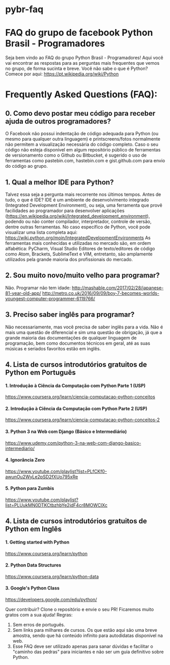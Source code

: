 # pybr-faq
# FAQ do grupo de facebook Python Brasil - Programadores

Seja bem vindo ao FAQ do grupo Python Brasil - Programadores!
Aqui você vai encontrar as respostas para as perguntas mais frequentes que vemos no grupo, de forma sucinta e breve. Você não sabe o que é Python? Comece por aqui: https://pt.wikipedia.org/wiki/Python


# Frequently Asked Questions (FAQ):


## 0. Como devo postar meu código para receber ajuda de outros programadores?
O Facebook não possui indentação de código adequada para Python (ou mesmo para qualquer outra linguagem) e printscreens/fotos normalmente não permitem a visualização necessária do código completo. Caso o seu código não esteja disponível em algum repositório público de ferramentas de versionamento como o Github ou Bitbucket, é sugerido o uso de ferramentas como pastebin.com, hastebin.com e gist.github.com para envio do código ao grupo.  


## 1. Qual a melhor IDE para Python?
Talvez essa seja a pergunta mais recorrente nos últimos tempos. Antes de tudo, o que é IDE? IDE é um ambiente de desenvolvimento integrado (Integrated Development Environment), ou seja, uma ferramenta que provê facilidades ao programador para desenvolver aplicações (https://en.wikipedia.org/wiki/Integrated_development_environment), podendo ou não conter compilador, interpretador, controle de versão, dentre outras ferramentas.
No caso específico de Python, você pode visualizar uma lista completa aqui: https://wiki.python.org/moin/IntegratedDevelopmentEnvironments
As ferramentas mais conhecidas e utilizadas no mercado são, em ordem alfabética: PyCharm, Visual Studio 
Editores de texto/editores de código como Atom, Brackets, SublimeText e VIM, entretanto, são amplamente utilizados pela grande maioria dos profissionais do mercado. 


## 2. Sou muito novo/muito velho para programar?
Não. Programar não tem idade:
http://mashable.com/2017/02/28/japanese-81-year-old-app/
http://metro.co.uk/2016/09/09/boy-7-becomes-worlds-youngest-computer-programmer-6119766/


## 3. Preciso saber inglês para programar?
Não necessariamente, mas você precisa de saber inglês para a vida. Não é mais uma questão de diferencial e sim uma questão de obrigação, já que a grande maioria das documentações de qualquer linguagem de programação, bem como documentos técnicos em geral, até as suas músicas e seriados favoritos estão em inglês.


## 4. Lista de cursos introdutórios gratuitos de Python em Português
#### 1. Introdução à Ciência da Computação com Python Parte 1 (USP)
https://www.coursera.org/learn/ciencia-computacao-python-conceitos

#### 2. Introdução à Ciência da Computação com Python Parte 2 (USP)
https://www.coursera.org/learn/ciencia-computacao-python-conceitos-2

#### 3. Python 3 na Web com Django (Básico e Intermediário)
https://www.udemy.com/python-3-na-web-com-django-basico-intermediario/

#### 4. Ignorância Zero
https://www.youtube.com/playlist?list=PLfCKf0-awunOu2WyLe2pSD2fXUo795xRe

#### 5. Python para Zumbis
https://www.youtube.com/playlist?list=PLUukMN0DTKCtbzhbYe2jdF4cr8MOWClXc


## 4. Lista de cursos introdutórios gratuitos de Python em Inglês
#### 1. Getting started with Python
https://www.coursera.org/learn/python

#### 2. Python Data Structures
https://www.coursera.org/learn/python-data

#### 3. Google's Python Class
https://developers.google.com/edu/python/


Quer contribuir? Clone o repositório e envie o seu PR! Ficaremos muito gratos com a sua ajuda!
Regras: 
1. Sem erros de português.
2. Sem links para milhares de cursos. Os que estão aqui são uma breve amostra, sendo que há conteúdo infinito para autodidatas disponível na web.
3. Esse FAQ deve ser utilizado apenas para sanar dúvidas e facilitar o "caminho das pedras" para iniciantes e não ser um guia definitivo sobre Python.

